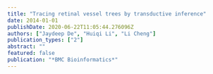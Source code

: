 ```yaml
---
title: "Tracing retinal vessel trees by transductive inference"
date: 2014-01-01
publishDate: 2020-06-22T11:05:44.276096Z
authors: ["Jaydeep De", "Huiqi Li", "Li Cheng"]
publication_types: ["2"]
abstract: ""
featured: false
publication: "*BMC Bioinformatics*"
---
```


